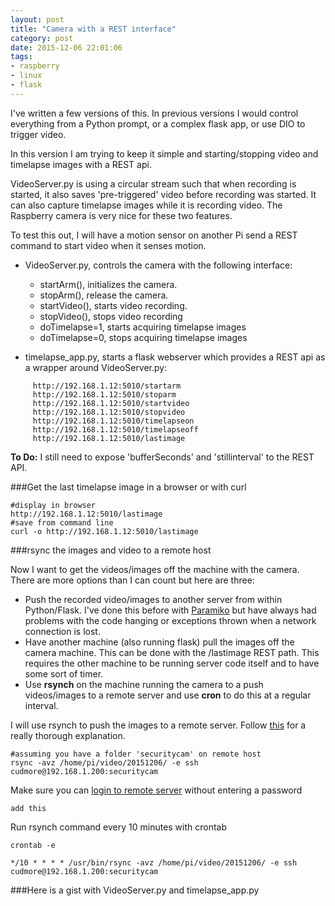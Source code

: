 ```yaml
---
layout: post
title: "Camera with a REST interface"
category: post
date: 2015-12-06 22:01:06
tags:
- raspberry
- linux
- flask
---
```


I've written a few versions of this. In previous versions I would control everything from a Python prompt, or a complex flask app, or use DIO to trigger video.

In this version I am trying to keep it simple and starting/stopping video and timelapse images with a REST api.

VideoServer.py is using a circular stream such that when recording is started, it also saves 'pre-triggered' video before recording was started. It can also capture timelapse images while it is recording video. The Raspberry camera is very nice for these two features.

To test this out, I will have a motion sensor on another Pi send a REST command to start video when it senses motion.

 - VideoServer.py, controls the camera with the following interface:
   - startArm(), initializes the camera.
   - stopArm(), release the camera.
   - startVideo(), starts video recording.
   - stopVideo(), stops video recording
   - doTimelapse=1, starts acquiring timelapse images
   - doTimelapse=0, stops acquiring timelapse images
   
 - timelapse_app.py, starts a flask webserver which provides a REST api as a wrapper around VideoServer.py:
 
```
     http://192.168.1.12:5010/startarm
     http://192.168.1.12:5010/stoparm
     http://192.168.1.12:5010/startvideo
     http://192.168.1.12:5010/stopvideo
     http://192.168.1.12:5010/timelapseon
     http://192.168.1.12:5010/timelapseoff
     http://192.168.1.12:5010/lastimage
```

**To Do:** I still need to expose 'bufferSeconds' and 'stillinterval' to the REST API.

###Get the last timelapse image in a browser or with curl

```
#display in browser
http://192.168.1.12:5010/lastimage
#save from command line
curl -o http://192.168.1.12:5010/lastimage
```

###rsync the images and video to a remote host

Now I want to get the videos/images off the machine with the camera. There are more options than I can count but here are three:

 - Push the recorded video/images to another server from within Python/Flask. I've done this before with [Paramiko](http://www.paramiko.org) but have always had problems with the code hanging or exceptions thrown when a network connection is lost. 
 - Have another machine (also running flask) pull the images off the camera machine. This can be done with the /lastimage REST path. This requires the other machine to be running server code itself and to have some sort of timer.
 - Use **rsynch** on the machine running the camera to a push videos/images to a remote server and use **cron** to do this at a regular interval.

I will use rsynch to push the images to a remote server. Follow [this](http://troy.jdmz.net/rsync/index.html) for a really thorough explanation.

```
#assuming you have a folder 'securitycam' on remote host
rsync -avz /home/pi/video/20151206/ -e ssh cudmore@192.168.1.200:securitycam
```

Make sure you can [login to remote server](http://127.0.0.1:4000/post/2015/05/04/Auto-login-to-ssh-server/) without entering a password

```
add this
```

Run rsynch command every 10 minutes with crontab

```
crontab -e
```

```
*/10 * * * * /usr/bin/rsync -avz /home/pi/video/20151206/ -e ssh cudmore@192.168.1.200:securitycam
```

###Here is a gist with VideoServer.py and timelapse_app.py

<script src="https://gist.github.com/cudmore/c4ab92d288cfd1778be5.js"></script>

